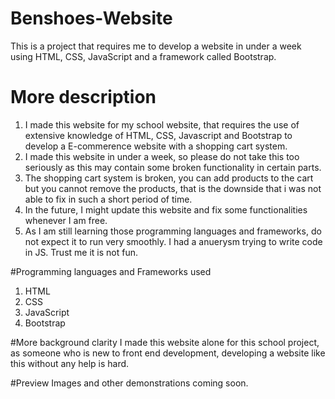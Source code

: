 # Benshoes-Website
This is a project that requires me to develop a website in under a week using HTML, CSS, JavaScript and a framework called Bootstrap.

# More description
1. I made this website for my school website, that requires the use of extensive knowledge of HTML, CSS, Javascript and Bootstrap to develop a E-commerence website with a shopping cart system.
2. I made this website in under a week, so please do not take this too seriously as this may contain some broken functionality in certain parts.
3. The shopping cart system is broken, you can add products to the cart but you cannot remove the products, that is the downside that i was not able to fix in such a short period of time.
4. In the future, I might update this website and fix some functionalities whenever I am free.
5. As I am still learning those programming languages and frameworks, do not expect it to run very smoothly. I had a anuerysm trying to write code in JS. Trust me it is not fun.

#Programming languages and Frameworks used
1. HTML
2. CSS
3. JavaScript
4. Bootstrap

#More background clarity
I made this website alone for this school project, as someone who is new to front end development, developing a website like this without any help is hard.

#Preview
Images and other demonstrations coming soon.
